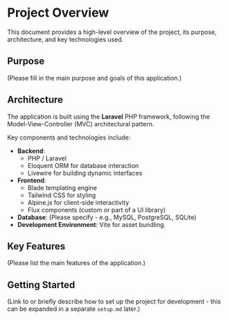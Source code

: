 # Project Overview

This document provides a high-level overview of the project, its purpose, architecture, and key technologies used.

## Purpose

(Please fill in the main purpose and goals of this application.)

## Architecture

The application is built using the **Laravel** PHP framework, following the Model-View-Controller (MVC) architectural pattern.

Key components and technologies include:

*   **Backend**:
    *   PHP / Laravel
    *   Eloquent ORM for database interaction
    *   Livewire for building dynamic interfaces
*   **Frontend**:
    *   Blade templating engine
    *   Tailwind CSS for styling
    *   Alpine.js for client-side interactivity
    *   Flux components (custom or part of a UI library)
*   **Database**: (Please specify - e.g., MySQL, PostgreSQL, SQLite)
*   **Development Environment**: Vite for asset bundling.

## Key Features

(Please list the main features of the application.)

## Getting Started

(Link to or briefly describe how to set up the project for development - this can be expanded in a separate `setup.md` later.) 